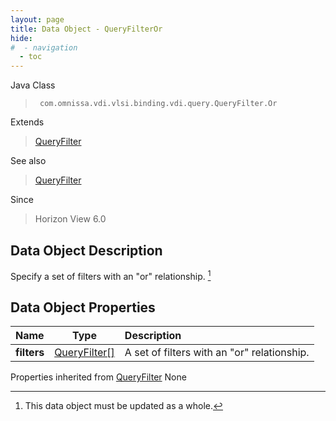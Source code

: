 ```yaml
---
layout: page
title: Data Object - QueryFilterOr
hide:
#  - navigation
  - toc
---
```






Java Class
> ` com.omnissa.vdi.vlsi.binding.vdi.query.QueryFilter.Or`

Extends
> [QueryFilter](vdi.query.QueryFilter.Filter.md)

See also
> [QueryFilter](vdi.query.QueryFilter.Filter.md)

Since
> Horizon View 6.0


## Data Object Description

Specify a set of filters with an "or" relationship.
 [^167]



## Data Object Properties

 Name | Type | Description
:---|:---:|:---
**filters**| [QueryFilter[]](vdi.query.QueryFilter.Filter.md)|  A set of filters with an "or" relationship.
Properties inherited from [QueryFilter](vdi.query.QueryFilter.Filter.md)
None


 


[^167]: This data object must be updated as a whole.